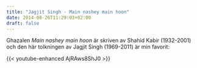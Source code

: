 ```yaml
---
title: "Jagjit Singh - Main nashey main hoon"
date: 2014-08-26T11:29:03+02:00
draft: false
---
```


Ghazalen *Main nashey main hoon* är skriven av Shahid Kabir (1932-2001) och den här tolkningen av Jagjit Singh (1969-2011) är min favorit:

{{< youtube-enhanced AjRAws8ShJ0 >}}
